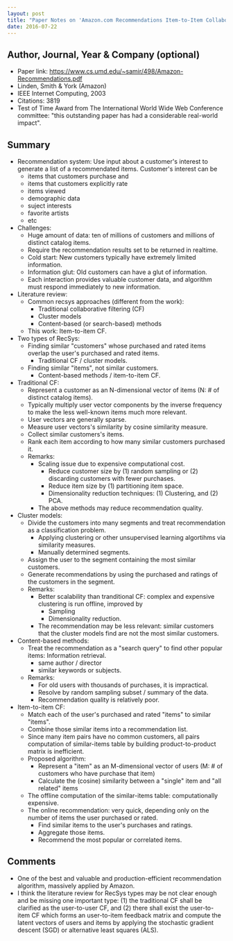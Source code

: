 ```yaml
---
layout: post
title: "Paper Notes on 'Amazon.com Recommendations Item-to-Item Collaborative Filtering'"
date: 2016-07-22
---
```


## Author, Journal, Year & Company (optional)

- Paper link: https://www.cs.umd.edu/~samir/498/Amazon-Recommendations.pdf
- Linden, Smith & York (Amazon)
- IEEE Internet Computing, 2003
- Citations: 3819
- Test of Time Award from The International World Wide Web Conference committee: "this outstanding paper has had a considerable real-world impact".

## Summary

- Recommendation system: Use input about a customer's interest to generate a list of a recommendated items. Customer's interest can be
  * items that customers purchase and 
  * items that customers explicitly rate
  * items viewed
  * demographic data
  * suject interests
  * favorite artists
  * etc
- Challenges:
  * Huge amount of data: ten of millions of customers and millions of distinct catalog items.
  * Require the recommendation results set to be returned in realtime.
  * Cold start: New customers typically have extremely limited information.
  * Information glut: Old customers can have a glut of information.
  * Each interaction provides valuable customer data, and algorithm must respond immediately to new information.
- Literature review:
  * Common recsys approaches (different from the work):
    - Traditional collaborative filtering (CF)
    - Cluster models
    - Content-based (or search-based) methods
  * This work: Item-to-item CF.
- Two types of RecSys:
  * Finding similar "customers" whose purchased and rated items overlap the user's purchased and rated items.
    - Traditional CF / cluster models.
  * Finding similar "items", not similar customers.
    - Content-based methods / item-to-item CF.
- Traditional CF:
  * Represent a customer as an N-dimensional vector of items (N: # of distinct catalog items).
  * Typically multiply user vector components by the inverse frequency to make the less well-known items much more relevant.
  * User vectors are generally sparse.
  * Measure user vectors's similarity by cosine similarity measure.
  * Collect similar customers's items.
  * Rank each item according to how many similar customers purchased it.
  * Remarks:
    - Scaling issue due to expensive computational cost.
      * Reduce customer size by (1) random sampling or (2) discarding customers with fewer purchases.
      * Reduce item size by (1) partitioning item space.
      * Dimensionality reduction techniques: (1) Clustering, and (2) PCA.
    - The above methods may reduce recommendation quality.
- Cluster models:
  * Divide the customers into many segments and treat recommendation as a classification problem.
    - Applying clustering or other unsupervised learning algortihms via similarity measures.
    - Manually determined segments.
  * Assign the user to the segment containing the most similar customers.
  * Generate recommendations by using the purchased and ratings of the customers in the segment.
  * Remarks:
    - Better scalability than tranditional CF: complex and expensive clustering is run offline, improved by
      * Sampling
      * Dimensionality reduction.
    - The recommendation may be less relevant: similar customers that the cluster models find are not the most similar customers.
- Content-based methods:
  * Treat the recommendation as a "search query" to find other popular items: Information retrieval.
    - same author / director
    - similar keywords or subjects.
  * Remarks:
    - For old users with thousands of purchases, it is impractical.
    - Resolve by random sampling subset / summary of the data.
    - Recommendation quality is relatively poor.
- Item-to-item CF:
  * Match each of the user's purchased and rated "items" to similar "items".
  * Combine those similar items into a recommendation list.
  * Since many item pairs have no common customers, all pairs computation of similar-items table by building product-to-product matrix is inefficient.
  * Proposed algorithm: 
    - Represent a "item" as an M-dimensional vector of users (M: # of customers who have purchase that item)
    - Calculate the (cosine) similarity between a "single" item and "all related" items
  * The offline computation of the similar-items table: computationally expensive.
  * The online recommendation: very quick, depending only on the number of items the user purchased or rated.
    - Find similar items to the user's purchases and ratings.
    - Aggregate those items.
    - Recommend the most popular or correlated items.

## Comments

- One of the best and valuable and production-efficient recommendation algorithm, massively applied by Amazon.
- I think the literature review for RecSys types may be not clear enough and be missing one important type: (1) the traditional CF shall be clarified as the user-to-user CF, and (2) there shall exist the user-to-item CF which forms an user-to-item feedback matrix and compute the latent vectors of users and items by applying the stochastic gradient descent (SGD) or alternative least squares (ALS).


